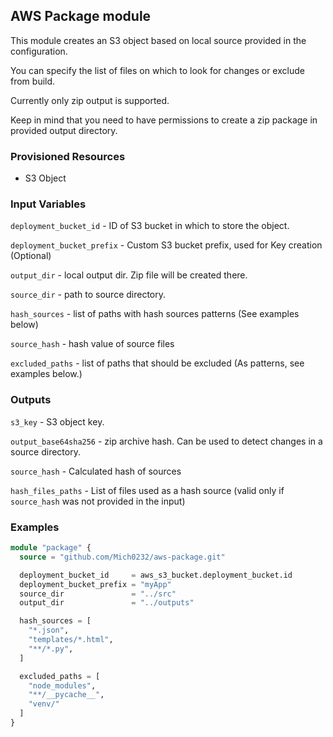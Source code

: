 ## AWS Package module

This module creates an S3 object based on local source provided in the configuration.

You can specify the list of files on which to look for changes or exclude from build.

Currently only zip output is supported.  

Keep in mind that you need to have permissions to create a zip package in provided output directory.


### Provisioned Resources

 - S3 Object

### Input Variables

`deployment_bucket_id` - ID of S3 bucket in which to store the object.

`deployment_bucket_prefix` - Custom S3 bucket prefix, used for Key creation (Optional)

`output_dir` - local output dir. Zip file will be created there.

`source_dir` - path to source directory.

`hash_sources` - list of paths with hash sources patterns (See examples below)

`source_hash` - hash value of source files

`excluded_paths` - list of paths that should be excluded (As patterns, see examples below.)


### Outputs

`s3_key` - S3 object key.

`output_base64sha256` - zip archive hash. Can be used to detect changes in a source directory.

`source_hash` - Calculated hash of sources

`hash_files_paths` - List of files used as a hash source (valid only if `source_hash` was not provided in the input)


### Examples

```terraform
module "package" {
  source = "github.com/Mich0232/aws-package.git"

  deployment_bucket_id     = aws_s3_bucket.deployment_bucket.id
  deployment_bucket_prefix = "myApp"
  source_dir               = "../src"
  output_dir               = "../outputs"

  hash_sources = [
    "*.json",
    "templates/*.html",
    "**/*.py",
  ]

  excluded_paths = [
    "node_modules",
    "**/__pycache__",
    "venv/"
  ]
}
```
